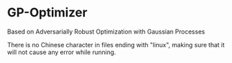 # GP-Optimizer
Based on Adversarially Robust Optimization with Gaussian Processes

There is no Chinese character in files ending with "linux", making sure that it will not cause any error while running.
